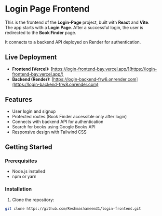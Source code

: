 # Login Page Frontend

This is the frontend of the **Login-Page** project, built with **React** and **Vite**.  
The app starts with a **Login Page**. After a successful login, the user is redirected to the **Book Finder** page.

It connects to a backend API deployed on Render for authentication.

## Live Deployment

- **Frontend (Vercel):** [https://login-frontend-bay.vercel.app/](https://login-frontend-bay.vercel.app/)  
- **Backend (Render):** [https://login-backend-frw8.onrender.com](https://login-backend-frw8.onrender.com)

## Features

- User login and signup
- Protected routes (Book Finder accessible only after login)
- Connects with backend API for authentication
- Search for books using Google Books API
- Responsive design with Tailwind CSS

## Getting Started

### Prerequisites

- Node.js installed
- npm or yarn

### Installation

1. Clone the repository:

```bash
git clone https://github.com/Reshmashameem31/login-frontend.git
